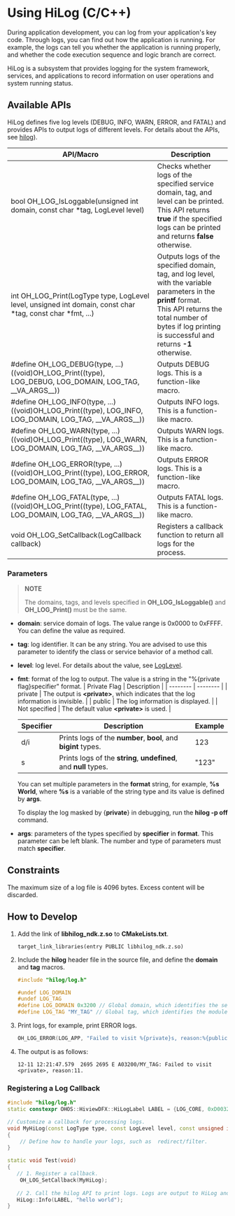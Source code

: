 # Using HiLog (C/C++)

During application development, you can log from your application's key code. Through logs, you can find out how the application is running. For example, the logs can tell you whether the application is running properly, and whether the code execution sequence and logic branch are correct.

HiLog is a subsystem that provides logging for the system framework, services, and applications to record information on user operations and system running status.

## Available APIs

HiLog defines five log levels (DEBUG, INFO, WARN, ERROR, and FATAL) and provides APIs to output logs of different levels. For details about the APIs, see [hilog](../reference/apis-performance-analysis-kit/_hi_log.md)).

| API/Macro | Description |
| -------- | -------- |
| bool OH_LOG_IsLoggable(unsigned int domain, const char \*tag, LogLevel level) | Checks whether logs of the specified service domain, tag, and level can be printed.<br>This API returns **true** if the specified logs can be printed and returns **false** otherwise. |
| int OH_LOG_Print(LogType type, LogLevel level, unsigned int domain, const char \*tag, const char \*fmt, ...) | Outputs logs of the specified domain, tag, and log level, with the variable parameters in the **printf** format.<br>This API returns the total number of bytes if log printing is successful and returns **-1** otherwise. |
| \#define OH_LOG_DEBUG(type, ...) ((void)OH_LOG_Print((type), LOG_DEBUG, LOG_DOMAIN, LOG_TAG, \_\_VA_ARGS__)) | Outputs DEBUG logs. This is a function-like macro. |
| \#define OH_LOG_INFO(type, ...) ((void)OH_LOG_Print((type), LOG_INFO, LOG_DOMAIN, LOG_TAG, \_\_VA_ARGS__)) | Outputs INFO logs. This is a function-like macro. |
| \#define OH_LOG_WARN(type, ...) ((void)OH_LOG_Print((type), LOG_WARN, LOG_DOMAIN, LOG_TAG, \_\_VA_ARGS__)) | Outputs WARN logs. This is a function-like macro. |
| \#define OH_LOG_ERROR(type, ...) ((void)OH_LOG_Print((type), LOG_ERROR, LOG_DOMAIN, LOG_TAG, \_\_VA_ARGS__)) | Outputs ERROR logs. This is a function-like macro. |
| \#define OH_LOG_FATAL(type, ...) ((void)OH_LOG_Print((type), LOG_FATAL, LOG_DOMAIN, LOG_TAG, \_\_VA_ARGS__)) | Outputs FATAL logs. This is a function-like macro. |
| void OH_LOG_SetCallback(LogCallback callback) | Registers a callback function to return all logs for the process.|

### Parameters

> **NOTE**
>
> The domains, tags, and levels specified in **OH_LOG_IsLoggable()** and **OH_LOG_Print()** must be the same.

- **domain**: service domain of logs. The value range is 0x0000 to 0xFFFF. You can define the value as required.

- **tag**: log identifier. It can be any string. You are advised to use this parameter to identify the class or service behavior of a method call.

- **level**: log level. For details about the value, see [LogLevel](../reference/apis-performance-analysis-kit/_hi_log.md#loglevel).

- **fmt**: format of the log to output. The value is a string in the "%{private flag}specifier" format.
  | Private Flag | Description |
  | -------- | -------- |
  | private | The output is **\<private>**, which indicates that the log information is invisible. |
  | public | The log information is displayed. |
  | Not specified | The default value **\<private>** is used. |

  | Specifier | Description | Example |
  | -------- | -------- | -------- |
  | d/i | Prints logs of the **number**, **bool**, and **bigint** types. | 123 |
  | s | Prints logs of the **string**, **undefined**, and **null** types. | "123" |

  You can set multiple parameters in the **format** string, for example, **%s World**, where **%s** is a variable of the string type and its value is defined by **args**. <!--Del-->

  To display the log masked by {**private**} in debugging, run the **hilog -p off** command.
<!--DelEnd-->

- **args**: parameters of the types specified by **specifier** in **format**. This parameter can be left blank. The number and type of parameters must match **specifier**.

## Constraints

The maximum size of a log file is 4096 bytes. Excess content will be discarded.

## How to Develop

1. Add the link of **libhilog_ndk.z.so** to **CMakeLists.txt**.

   ```
   target_link_libraries(entry PUBLIC libhilog_ndk.z.so)
   ```

2. Include the **hilog** header file in the source file, and define the **domain** and **tag** macros.

   ```c++
   #include "hilog/log.h"
   ```

   ```c++
   #undef LOG_DOMAIN
   #undef LOG_TAG
   #define LOG_DOMAIN 0x3200 // Global domain, which identifies the service domain.
   #define LOG_TAG "MY_TAG" // Global tag, which identifies the module log tag.
   ```

3. Print logs, for example, print ERROR logs.

   ```c++
   OH_LOG_ERROR(LOG_APP, "Failed to visit %{private}s, reason:%{public}d.", url, errno);
   ```

4. The output is as follows:

   ```
   12-11 12:21:47.579  2695 2695 E A03200/MY_TAG: Failed to visit <private>, reason:11.
   ```

### Registering a Log Callback

```c++
#include "hilog/log.h"
static constexpr OHOS::HiviewDFX::HiLogLabel LABEL = {LOG_CORE, 0xD003200, "MY_TAG"};

// Customize a callback for processing logs.
void MyHiLog(const LogType type, const LogLevel level, const unsigned int domain, const char *tag, const char *msg)
{
    // Define how to handle your logs, such as  redirect/filter.
}

static void Test(void)
{
   // 1. Register a callback.
    OH_LOG_SetCallback(MyHiLog);
    
   // 2. Call the hilog API to print logs. Logs are output to HiLog and returned to MyHiLog() through the registered callback. Then, MyHiLog() is called to process the logs.
   HiLog::Info(LABEL, "hello world");
}
```
